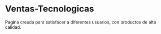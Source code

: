 # Ventas-Tecnologicas
Pagina creada para satisfacer a diferentes usuarios, con productos de alta calidad.
